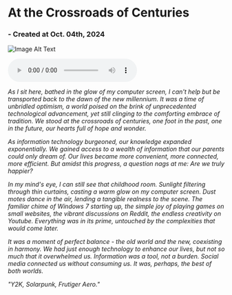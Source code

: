 # At the Crossroads of Centuries

### - Created at Oct. 04th, 2024

![Image Alt Text](https://plx7p8bqu2ak2ffc.public.blob.vercel-storage.com/Frutiger-Hq51kKj9pLeC1yvtyWxbyn8x8nc1yO.jpg)


![Audio](https://plx7p8bqu2ak2ffc.public.blob.vercel-storage.com/LEASE-RiXqxucdWhqSbyOqI5cUs3kYNgnQbf.mp3)

*As I sit here, bathed in the glow of my computer screen, I can't help but be transported back to the dawn of the new millennium. It was a time of unbridled optimism, a world poised on the brink of unprecedented technological advancement, yet still clinging to the comforting embrace of tradition. We stood at the crossroads of centuries, one foot in the past, one in the future, our hearts full of hope and wonder.*

*As information technology burgeoned, our knowledge expanded exponentially. We gained access to a wealth of information that our parents could only dream of. Our lives became more convenient, more connected, more *efficient*. But amidst this progress, a question nags at me: Are we truly happier?*

*In my mind's eye, I can still see that childhood room. Sunlight filtering through thin curtains, casting a warm glow on my computer screen. Dust motes dance in the air, lending a tangible realness to the scene. The familiar chime of Windows 7 starting up, the simple joy of playing games on small websites, the vibrant discussions on Reddit, the endless creativity on Youtube. Everything was in its prime, untouched by the complexities that would come later.*

*It was a moment of perfect balance - the old world and the new, coexisting in harmony. We had just enough technology to enhance our lives, but not so much that it overwhelmed us. Information was a tool, not a burden. Social media connected us without consuming us. It was, perhaps, the best of both worlds.*

*"Y2K, Solarpunk, Frutiger Aero."*
